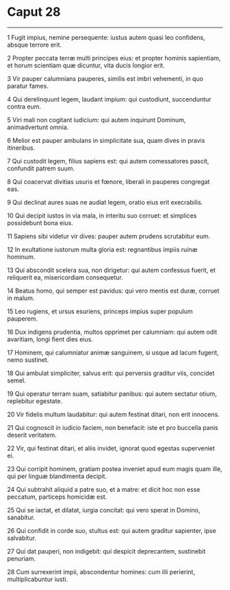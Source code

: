 # Caput 28

***

1 Fugit impius, nemine persequente: iustus autem quasi leo confidens, absque terrore erit.

2 Propter peccata terræ multi principes eius: et propter hominis sapientiam, et horum scientiam quæ dicuntur, vita ducis longior erit.

3 Vir pauper calumnians pauperes, similis est imbri vehementi, in quo paratur fames.

4 Qui derelinquunt legem, laudant impium: qui custodiunt, succenduntur contra eum.

5 Viri mali non cogitant iudicium: qui autem inquirunt Dominum, animadvertunt omnia.

6 Melior est pauper ambulans in simplicitate sua, quam dives in pravis itineribus.

7 Qui custodit legem, filius sapiens est: qui autem comessatores pascit, confundit patrem suum.

8 Qui coacervat divitias usuris et fœnore, liberali in pauperes congregat eas.

9 Qui declinat aures suas ne audiat legem, oratio eius erit execrabilis.

10 Qui decipit iustos in via mala, in interitu suo corruet: et simplices possidebunt bona eius.

11 Sapiens sibi videtur vir dives: pauper autem prudens scrutabitur eum.

12 In exultatione iustorum multa gloria est: regnantibus impiis ruinæ hominum.

13 Qui abscondit scelera sua, non dirigetur: qui autem confessus fuerit, et reliquerit ea, misericordiam consequetur.

14 Beatus homo, qui semper est pavidus: qui vero mentis est duræ, corruet in malum.

15 Leo rugiens, et ursus esuriens, princeps impius super populum pauperem.

16 Dux indigens prudentia, multos opprimet per calumniam: qui autem odit avaritiam, longi fient dies eius.

17 Hominem, qui calumniatur animæ sanguinem, si usque ad lacum fugerit, nemo sustinet.

18 Qui ambulat simpliciter, salvus erit: qui perversis graditur viis, concidet semel.

19 Qui operatur terram suam, satiabitur panibus: qui autem sectatur otium, replebitur egestate.

20 Vir fidelis multum laudabitur: qui autem festinat ditari, non erit innocens.

21 Qui cognoscit in iudicio faciem, non benefacit: iste et pro buccella panis deserit veritatem.

22 Vir, qui festinat ditari, et aliis invidet, ignorat quod egestas superveniet ei.

23 Qui corripit hominem, gratiam postea inveniet apud eum magis quam ille, qui per linguæ blandimenta decipit.

24 Qui subtrahit aliquid a patre suo, et a matre: et dicit hoc non esse peccatum, particeps homicidæ est.

25 Qui se iactat, et dilatat, iurgia concitat: qui vero sperat in Domino, sanabitur.

26 Qui confidit in corde suo, stultus est: qui autem graditur sapienter, ipse salvabitur.

27 Qui dat pauperi, non indigebit: qui despicit deprecantem, sustinebit penuriam.

28 Cum surrexerint impii, abscondentur homines: cum illi perierint, multiplicabuntur iusti.

